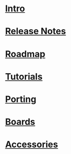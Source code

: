 # [Intro](intro.md)
# [Release Notes](release_notes.md)
# [Roadmap](roadmap.md)
# [Tutorials](tutorials/toc.md)
# [Porting](porting/toc.md)
# [Boards](boards/toc.md)
# [Accessories](accessories/toc.md)